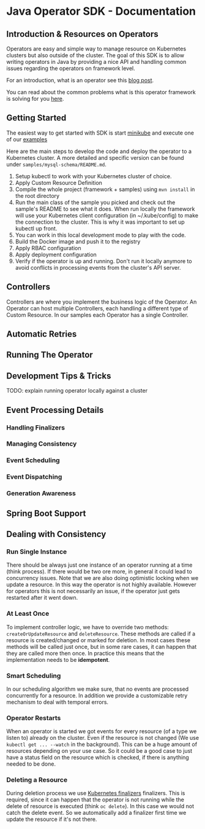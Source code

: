 # Java Operator SDK - Documentation

## Introduction & Resources on Operators

Operators are easy and simple way to manage resource on Kubernetes clusters but
also outside of the cluster. The goal of this SDK is to allow writing operators in Java by
providing a nice API and handling common issues regarding the operators on framework level.
   
For an introduction, what is an operator see this [blog post](https://blog.container-solutions.com/kubernetes-operators-explained).

You can read about the common problems what is this operator framework is solving for you [here](https://blog.container-solutions.com/a-deep-dive-into-the-java-operator-sdk).

## Getting Started

The easiest way to get started with SDK is start [minikube](https://kubernetes.io/docs/tasks/tools/install-minikube/) and 
execute one of our [examples](https://github.com/java-operator-sdk/java-operator-sdk/tree/master/samples/mysql-schema)

Here are the main steps to develop the code and deploy the operator to a Kubernetes cluster. A more detailed and specific
version can be found under `samples/mysql-schema/README.md`.

1. Setup kubectl to work with your Kubernetes cluster of choice.
1. Apply Custom Resource Definition
1. Compile the whole project (framework + samples) using `mvn install` in the root directory
1. Run the main class of the sample you picked and check out the sample's README to see what it does.
When run locally the framework will use your Kubernetes client configuration (in ~/.kube/config) to make the connection
to the cluster. This is why it was important to set up kubectl up front.
1. You can work in this local development mode to play with the code.
1. Build the Docker image and push it to the registry
1. Apply RBAC configuration
1. Apply deployment configuration
1. Verify if the operator is up and running. Don't run it locally anymore to avoid conflicts in processing events from 
the cluster's API server.

## Controllers
Controllers are where you implement the business logic of the Operator. An Operator can host multiple Controllers, 
each handling a different type of Custom Resource. In our samples each Operator has a single Controller. 

## Automatic Retries

## Running The Operator

## Development Tips & Tricks

TODO: explain running operator locally against a cluster

## Event Processing Details
### Handling Finalizers
### Managing Consistency
### Event Scheduling
### Event Dispatching 
### Generation Awareness

## Spring Boot Support

## Dealing with Consistency 

### Run Single Instance

There should be always just one instance of an operator running at a time (think process). If there would be 
two ore more, in general it could lead to concurrency issues. Note that we are also doing optimistic locking when we update a resource.
In this way the operator is not highly available. However for operators this is not necessarily an issue, 
if the operator just gets restarted after it went down. 

### At Least Once

To implement controller logic, we have to override two methods: `createOrUpdateResource` and `deleteResource`. 
These methods are called if a resource is created/changed or marked for deletion. In most cases these methods will be
called just once, but in some rare cases, it can happen that they are called more then once. In practice this means that the 
implementation needs to be **idempotent**.    

### Smart Scheduling

In our scheduling algorithm we make sure, that no events are processed concurrently for a resource. In addition we provide
a customizable retry mechanism to deal with temporal errors.

### Operator Restarts

When an operator is started we got events for every resource (of a type we listen to) already on the cluster. Even if the resource is not changed 
(We use `kubectl get ... --watch` in the background). This can be a huge amount of resources depending on your use case.
So it could be a good case to just have a status field on the resource which is checked, if there is anything needed to be done.

### Deleting a Resource

During deletion process we use [Kubernetes finalizers](https://kubernetes.io/docs/tasks/access-kubernetes-api/custom-resources/custom-resource-definitions/#finalizers 
"Kubernetes docs") finalizers. This is required, since it can happen that the operator is not running while the delete 
of resource is executed (think `oc delete`). In this case we would not catch the delete event. So we automatically add a
finalizer first time we update the resource if it's not there. 
